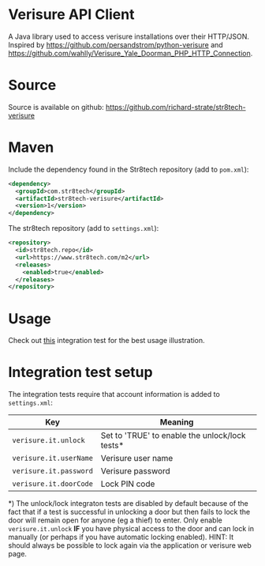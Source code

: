 # Verisure API Client

A Java library used to access verisure installations over their HTTP/JSON. Inspired by https://github.com/persandstrom/python-verisure and https://github.com/wahlly/Verisure_Yale_Doorman_PHP_HTTP_Connection.

# Source

Source is available on github: https://github.com/richard-strate/str8tech-verisure

# Maven

Include the dependency found in the Str8tech repository (add to `pom.xml`):

````xml
<dependency>
  <groupId>com.str8tech</groupId>
  <artifactId>str8tech-verisure</artifactId>
  <version>1</version>
</dependency>  
````

The str8tech repository (add to `settings.xml`):

````xml
<repository>
  <id>str8tech.repo</id>
  <url>https://www.str8tech.com/m2</url>
  <releases>
    <enabled>true</enabled>
  </releases>
</repository>
````

# Usage

Check out [this](https://github.com/richard-strate/str8tech-verisure/blob/master/src/test/java/com/str8tech/verisure/ClientImplIT.java) integration test for the best usage illustration.

# Integration test setup

The integration tests require that account information is added to `settings.xml`:

Key | Meaning
-|-
`verisure.it.unlock` | Set to 'TRUE' to enable the unlock/lock tests*
`verisure.it.userName` | Verisure user name
`verisure.it.password` | Verisure password
`verisure.it.doorCode` | Lock PIN code

*) The unlock/lock integraton tests are disabled by default because of the fact that if a test is successful in unlocking a door but then fails to lock the door will remain open for anyone (eg a thief) to enter. Only enable `verisure.it.unlock` **IF** you have physical access to the door and can lock in manually (or perhaps if you  have automatic locking enabled). HINT: It should always be possible to lock again via the application or verisure web page.
